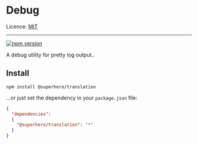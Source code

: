 # Debug

Licence: [MIT](https://opensource.org/licenses/MIT)

---

[![npm version](https://badge.fury.io/js/%40superhero%2Ftranslation.svg)](https://badge.fury.io/js/%40superhero%2Ftranslation)

A debug utility for pretty log output..

## Install

`npm install @superhero/translation`

...or just set the dependency in your `package.json` file:

```json
{
  "dependencies":
  {
    "@superhero/translation": "*"
  }
}
```
